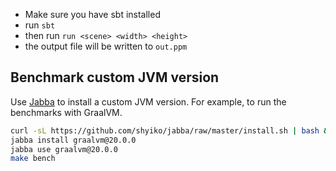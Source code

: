 - Make sure you have sbt installed
- run `sbt`
- then run `run <scene> <width> <height>`
- the output file will be written to `out.ppm`

## Benchmark custom JVM version

Use [Jabba](https://github.com/shyiko/jabba) to install a custom JVM version.
For example, to run the benchmarks with GraalVM.

```sh
curl -sL https://github.com/shyiko/jabba/raw/master/install.sh | bash && . ~/.jabba/jabba.sh
jabba install graalvm@20.0.0
jabba use graalvm@20.0.0
make bench
```

